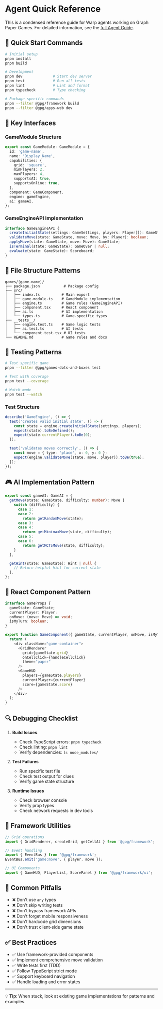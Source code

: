 # Agent Quick Reference

This is a condensed reference guide for Warp agents working on Graph Paper
Games. For detailed information, see the [full Agent Guide](agent-guide.md).

## 🚀 Quick Start Commands

```bash
# Initial setup
pnpm install
pnpm build

# Development
pnpm dev              # Start dev server
pnpm test             # Run all tests
pnpm lint             # Lint and format
pnpm typecheck        # Type checking

# Package-specific commands
pnpm --filter @gpg/framework build
pnpm --filter @gpg/apps-web dev
```

## 🎯 Key Interfaces

### GameModule Structure

```typescript
export const GameModule: GameModule = {
  id: 'game-name',
  name: 'Display Name',
  capabilities: {
    grid: 'square',
    minPlayers: 2,
    maxPlayers: 4,
    supportsAI: true,
    supportsOnline: true,
  },
  component: GameComponent,
  engine: gameEngine,
  ai: gameAI,
};
```

### GameEngineAPI Implementation

```typescript
interface GameEngineAPI {
  createInitialState(settings: GameSettings, players: Player[]): GameState;
  validateMove(state: GameState, move: Move, by: Player): boolean;
  applyMove(state: GameState, move: Move): GameState;
  isTerminal(state: GameState): GameOver | null;
  evaluate(state: GameState): Scoreboard;
}
```

## 📁 File Structure Patterns

```
games/[game-name]/
├── package.json           # Package config
├── src/
│   ├── index.ts          # Main export
│   ├── game-module.ts    # GameModule implementation
│   ├── engine.ts         # Game rules (GameEngineAPI)
│   ├── component.tsx     # React component
│   ├── ai.ts             # AI implementation
│   └── types.ts          # Game-specific types
├── __tests__/
│   ├── engine.test.ts    # Game logic tests
│   ├── ai.test.ts        # AI tests
│   └── component.test.tsx # UI tests
└── README.md             # Game rules and docs
```

## 🧪 Testing Patterns

```bash
# Test specific game
pnpm --filter @gpg/games-dots-and-boxes test

# Test with coverage
pnpm test --coverage

# Watch mode
pnpm test --watch
```

### Test Structure

```typescript
describe('GameEngine', () => {
  test('creates valid initial state', () => {
    const state = engine.createInitialState(settings, players);
    expect(state).toBeDefined();
    expect(state.currentPlayer).toBe(0);
  });

  test('validates moves correctly', () => {
    const move = { type: 'place', x: 0, y: 0 };
    expect(engine.validateMove(state, move, player)).toBe(true);
  });
});
```

## 🎮 AI Implementation Pattern

```typescript
export const gameAI: GameAI = {
  getMove(state: GameState, difficulty: number): Move {
    switch (difficulty) {
      case 1:
      case 2:
        return getRandomMove(state);
      case 3:
      case 4:
        return getMinimaxMove(state, difficulty);
      case 5:
      case 6:
        return getMCTSMove(state, difficulty);
    }
  },

  getHint(state: GameState): Hint | null {
    // Return helpful hint for current state
  },
};
```

## 🎨 React Component Pattern

```typescript
interface GameProps {
  gameState: GameState;
  currentPlayer: Player;
  onMove: (move: Move) => void;
  isMyTurn: boolean;
}

export function GameComponent({ gameState, currentPlayer, onMove, isMyTurn }: GameProps) {
  return (
    <div className="game-container">
      <GridRenderer
        grid={gameState.grid}
        onCellClick={handleCellClick}
        theme="paper"
      />
      <GameHUD
        players={gameState.players}
        currentPlayer={currentPlayer}
        score={gameState.score}
      />
    </div>
  );
}
```

## 🔍 Debugging Checklist

1. **Build Issues**
   - Check TypeScript errors: `pnpm typecheck`
   - Check linting: `pnpm lint`
   - Verify dependencies: `ls node_modules/`

2. **Test Failures**
   - Run specific test file
   - Check test output for clues
   - Verify game state structure

3. **Runtime Issues**
   - Check browser console
   - Verify prop types
   - Check network requests in dev tools

## 🌟 Framework Utilities

```typescript
// Grid operations
import { GridRenderer, createGrid, getCellAt } from '@gpg/framework';

// Event handling
import { EventBus } from '@gpg/framework';
EventBus.emit('game:move', { player, move });

// UI Components
import { GameHUD, PlayerList, ScorePanel } from '@gpg/framework/ui';
```

## 🚨 Common Pitfalls

- ❌ Don't use `any` types
- ❌ Don't skip writing tests
- ❌ Don't bypass framework APIs
- ❌ Don't forget mobile responsiveness
- ❌ Don't hardcode grid dimensions
- ❌ Don't trust client-side game state

## ✅ Best Practices

- ✅ Use framework-provided components
- ✅ Implement comprehensive move validation
- ✅ Write tests first (TDD)
- ✅ Follow TypeScript strict mode
- ✅ Support keyboard navigation
- ✅ Handle loading and error states

---

💡 **Tip**: When stuck, look at existing game implementations for patterns and
examples.
